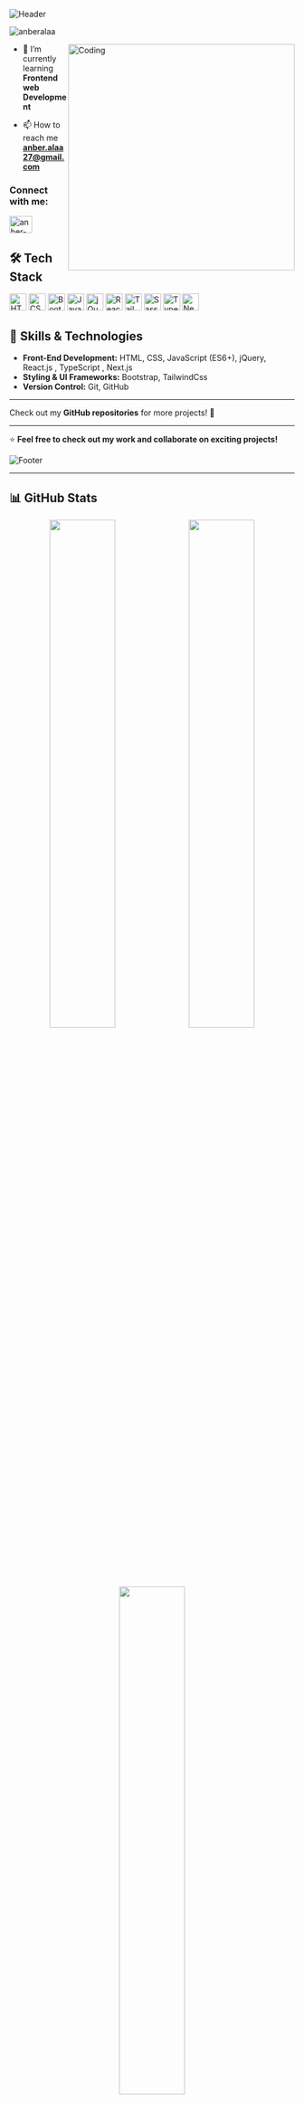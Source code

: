 ![Header](https://capsule-render.vercel.app/api?type=waving&height=300&color=D49796&text=Hello%20👋,%20I'm%20Anber%20&fontSize=34&section=header)
<p align="left"> <img src="https://komarev.com/ghpvc/?username=anberalaa&label=Profile%20views&color=0e75b6&style=flat" alt="anberalaa" /> </p>
<img align="right" alt="Coding" width="400" src="https://media3.giphy.com/media/v1.Y2lkPTc5MGI3NjExNTFhbzhrczg1M3I3MzU0d3N2ZncxeDE3NDM3azllNmFhanBrbGI1aSZlcD12MV9pbnRlcm5hbF9naWZfYnlfaWQmY3Q9Zw/L1R1tvI9svkIWwpVYr/giphy.gif">

- 🌱 I’m currently learning **Frontend web Development**

- 📫 How to reach me **anber.alaa27@gmail.com**

<h3 align="left">Connect with me:</h3>
<p align="left">
<a href="https://www.linkedin.com/in/anber-alaa-281626336/" target="blank"><img align="center" src="https://raw.githubusercontent.com/rahuldkjain/github-profile-readme-generator/master/src/images/icons/Social/linked-in-alt.svg" alt="anber-alaa-281626336" height="30" width="40" /></a>
</p>



<h2>🛠️ Tech Stack</h2>
<p align="left">
<!-- HTML -->
<img src="https://cdn.jsdelivr.net/gh/devicons/devicon/icons/html5/html5-original.svg" width="30px" alt="HTML5"/>
<!-- CSS -->
<img src="https://cdn.jsdelivr.net/gh/devicons/devicon/icons/css3/css3-original.svg" width="30px" alt="CSS3"/>
<!-- Bootstrap -->
<img src="https://cdn.jsdelivr.net/gh/devicons/devicon/icons/bootstrap/bootstrap-original.svg" width="30px" alt="Bootstrap"/>
<!-- JavaScript -->
<img src="https://cdn.jsdelivr.net/gh/devicons/devicon/icons/javascript/javascript-original.svg" width="30px" alt="JavaScript"/>
<!-- jQuery -->
<img src="https://cdn.jsdelivr.net/gh/devicons/devicon/icons/jquery/jquery-original.svg" width="30px" alt="jQuery"/>
<!-- React -->
<img src="https://cdn.jsdelivr.net/gh/devicons/devicon/icons/react/react-original.svg" width="30px" alt="React"/>
<!-- Tailwind -->
<img src="https://raw.githubusercontent.com/tailwindlabs/tailwindcss/master/.github/logo-light.svg" width="30px" alt="TailwindCSS"/>
<!-- Sass -->
<img src="https://cdn.jsdelivr.net/gh/devicons/devicon/icons/sass/sass-original.svg" width="30px" alt="Sass"/>
<!-- TypeScript -->
<img src="https://cdn.jsdelivr.net/gh/devicons/devicon/icons/typescript/typescript-original.svg" width="30px" alt="TypeScript"/>
<!-- Next.js -->
<img src="https://cdn.jsdelivr.net/gh/devicons/devicon/icons/nextjs/nextjs-original.svg" width="30px" alt="Next.js"/>
</p>


## 🚀 **Skills & Technologies**  

- **Front-End Development:** HTML, CSS, JavaScript (ES6+), jQuery, React.js , TypeScript , Next.js
- **Styling & UI Frameworks:** Bootstrap, TailwindCss 
- **Version Control:** Git, GitHub

---

Check out my **GitHub repositories** for more projects! 🚀  

---
⭐ **Feel free to check out my work and collaborate on exciting projects!**  

![Footer](https://capsule-render.vercel.app/api?type=waving&height=120&color=D49796&fontSize=34&section=footer)

---

## 📊 GitHub Stats  
<p align="center">
  <img src="https://github-readme-stats.vercel.app/api?username=anber-alaa&show_icons=true&theme=radical" width="48%"/>
  <img src="https://streak-stats.demolab.com?user=anber-alaa&theme=radical&hide_border=true" width="48%"/>
</p>
<p align="center">
  <img src="https://github-readme-stats.vercel.app/api/top-langs/?username=anber-alaa&layout=compact&theme=radical" width="48%"/>
</p>
